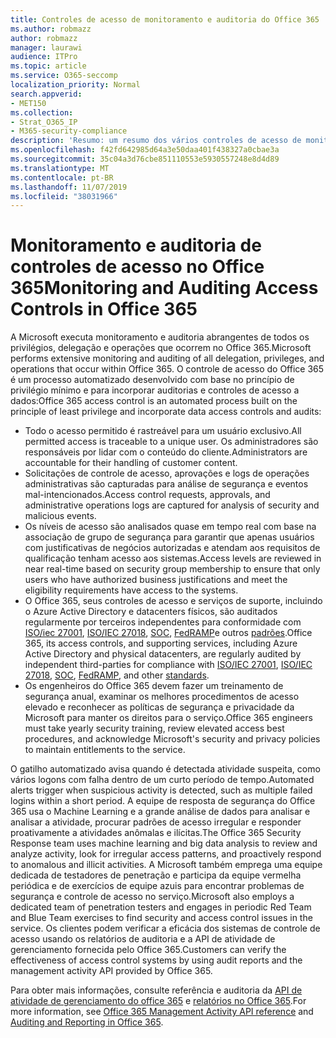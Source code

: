 ```yaml
---
title: Controles de acesso de monitoramento e auditoria do Office 365
ms.author: robmazz
author: robmazz
manager: laurawi
audience: ITPro
ms.topic: article
ms.service: O365-seccomp
localization_priority: Normal
search.appverid:
- MET150
ms.collection:
- Strat_O365_IP
- M365-security-compliance
description: 'Resumo: um resumo dos vários controles de acesso de monitoramento e auditoria disponíveis no Office 365.'
ms.openlocfilehash: f42fd642985d64a3e50daa401f438327a0cbae3a
ms.sourcegitcommit: 35c04a3d76cbe851110553e5930557248e8d4d89
ms.translationtype: MT
ms.contentlocale: pt-BR
ms.lasthandoff: 11/07/2019
ms.locfileid: "38031966"
---
```

# <a name="monitoring-and-auditing-access-controls-in-office-365"></a><span data-ttu-id="d9093-103">Monitoramento e auditoria de controles de acesso no Office 365</span><span class="sxs-lookup"><span data-stu-id="d9093-103">Monitoring and Auditing Access Controls in Office 365</span></span>

<span data-ttu-id="d9093-104">A Microsoft executa monitoramento e auditoria abrangentes de todos os privilégios, delegação e operações que ocorrem no Office 365.</span><span class="sxs-lookup"><span data-stu-id="d9093-104">Microsoft performs extensive monitoring and auditing of all delegation, privileges, and operations that occur within Office 365.</span></span> <span data-ttu-id="d9093-105">O controle de acesso do Office 365 é um processo automatizado desenvolvido com base no princípio de privilégio mínimo e para incorporar auditorias e controles de acesso a dados:</span><span class="sxs-lookup"><span data-stu-id="d9093-105">Office 365 access control is an automated process built on the principle of least privilege and incorporate data access controls and audits:</span></span>

- <span data-ttu-id="d9093-106">Todo o acesso permitido é rastreável para um usuário exclusivo.</span><span class="sxs-lookup"><span data-stu-id="d9093-106">All permitted access is traceable to a unique user.</span></span> <span data-ttu-id="d9093-107">Os administradores são responsáveis por lidar com o conteúdo do cliente.</span><span class="sxs-lookup"><span data-stu-id="d9093-107">Administrators are accountable for their handling of customer content.</span></span>
- <span data-ttu-id="d9093-108">Solicitações de controle de acesso, aprovações e logs de operações administrativas são capturadas para análise de segurança e eventos mal-intencionados.</span><span class="sxs-lookup"><span data-stu-id="d9093-108">Access control requests, approvals, and administrative operations logs are captured for analysis of security and malicious events.</span></span>
- <span data-ttu-id="d9093-109">Os níveis de acesso são analisados quase em tempo real com base na associação de grupo de segurança para garantir que apenas usuários com justificativas de negócios autorizadas e atendam aos requisitos de qualificação tenham acesso aos sistemas.</span><span class="sxs-lookup"><span data-stu-id="d9093-109">Access levels are reviewed in near real-time based on security group membership to ensure that only users who have authorized business justifications and meet the eligibility requirements have access to the systems.</span></span>
- <span data-ttu-id="d9093-110">O Office 365, seus controles de acesso e serviços de suporte, incluindo o Azure Active Directory e datacenters físicos, são auditados regularmente por terceiros independentes para conformidade com [ISO/iec 27001](https://www.microsoft.com/TrustCenter/Compliance/iso-iec-27001), [ISO/IEC 27018](https://www.microsoft.com/TrustCenter/Compliance/iso-iec-27018), [SOC](https://www.microsoft.com/TrustCenter/Compliance/SOC), [FedRAMP](https://www.microsoft.com/TrustCenter/Compliance/FedRAMP)e outros [padrões](https://www.microsoft.com/TrustCenter/Compliance?service=Office#Icons).</span><span class="sxs-lookup"><span data-stu-id="d9093-110">Office 365, its access controls, and supporting services, including Azure Active Directory and physical datacenters, are regularly audited by independent third-parties for compliance with [ISO/IEC 27001](https://www.microsoft.com/TrustCenter/Compliance/iso-iec-27001), [ISO/IEC 27018](https://www.microsoft.com/TrustCenter/Compliance/iso-iec-27018), [SOC](https://www.microsoft.com/TrustCenter/Compliance/SOC), [FedRAMP](https://www.microsoft.com/TrustCenter/Compliance/FedRAMP), and other [standards](https://www.microsoft.com/TrustCenter/Compliance?service=Office#Icons).</span></span>
- <span data-ttu-id="d9093-111">Os engenheiros do Office 365 devem fazer um treinamento de segurança anual, examinar os melhores procedimentos de acesso elevado e reconhecer as políticas de segurança e privacidade da Microsoft para manter os direitos para o serviço.</span><span class="sxs-lookup"><span data-stu-id="d9093-111">Office 365 engineers must take yearly security training, review elevated access best procedures, and acknowledge Microsoft's security and privacy policies to maintain entitlements to the service.</span></span>

<span data-ttu-id="d9093-112">O gatilho automatizado avisa quando é detectada atividade suspeita, como vários logons com falha dentro de um curto período de tempo.</span><span class="sxs-lookup"><span data-stu-id="d9093-112">Automated alerts trigger when suspicious activity is detected, such as multiple failed logins within a short period.</span></span> <span data-ttu-id="d9093-113">A equipe de resposta de segurança do Office 365 usa o Machine Learning e a grande análise de dados para analisar e analisar a atividade, procurar padrões de acesso irregular e responder proativamente a atividades anômalas e ilícitas.</span><span class="sxs-lookup"><span data-stu-id="d9093-113">The Office 365 Security Response team uses machine learning and big data analysis to review and analyze activity, look for irregular access patterns, and proactively respond to anomalous and illicit activities.</span></span> <span data-ttu-id="d9093-114">A Microsoft também emprega uma equipe dedicada de testadores de penetração e participa da equipe vermelha periódica e de exercícios de equipe azuis para encontrar problemas de segurança e controle de acesso no serviço.</span><span class="sxs-lookup"><span data-stu-id="d9093-114">Microsoft also employs a dedicated team of penetration testers and engages in periodic Red Team and Blue Team exercises to find security and access control issues in the service.</span></span> <span data-ttu-id="d9093-115">Os clientes podem verificar a eficácia dos sistemas de controle de acesso usando os relatórios de auditoria e a API de atividade de gerenciamento fornecida pelo Office 365.</span><span class="sxs-lookup"><span data-stu-id="d9093-115">Customers can verify the effectiveness of access control systems by using audit reports and the management activity API provided by Office 365.</span></span>

<span data-ttu-id="d9093-116">Para obter mais informações, consulte referência e auditoria da [API de atividade de gerenciamento do office 365](https://msdn.microsoft.com/library/office/mt227394.aspx) e [relatórios no Office 365](office-365-auditing-and-reporting-overview.md).</span><span class="sxs-lookup"><span data-stu-id="d9093-116">For more information, see [Office 365 Management Activity API reference](https://msdn.microsoft.com/library/office/mt227394.aspx) and [Auditing and Reporting in Office 365](office-365-auditing-and-reporting-overview.md).</span></span>
